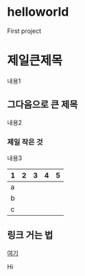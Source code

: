 # helloworld
First project

# 제일큰제목
내용1
## 그다음으로 큰 제목
내용2
### 제일 작은 것
내용3

| 1 | 2 | 3 | 4 | 5 |
|---|---|---|---|---|
| a |   |   |   |   |
| b |   |   |   |   |
| c |   |   |   |   |

## 링크 거는 법
[여기](http:/www.naver.com)

Hi
